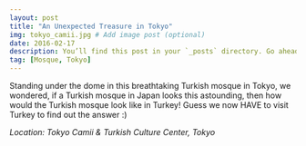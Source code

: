 ```yaml
---
layout: post
title: "An Unexpected Treasure in Tokyo"
img: tokyo_camii.jpg # Add image post (optional)
date: 2016-02-17
description: You’ll find this post in your `_posts` directory. Go ahead and edit it and re-build the site to see your changes. # Add post description (optional)
tag: [Mosque, Tokyo]
---
```

Standing under the dome in this breathtaking Turkish mosque in Tokyo, we wondered, if a Turkish mosque in Japan looks this astounding, then how would the Turkish mosque look like in Turkey! Guess we now HAVE to visit Turkey to find out the answer :)

*Location: Tokyo Camii & Turkish Culture Center, Tokyo*
